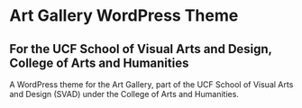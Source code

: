 # Art Gallery WordPress Theme
## For the UCF School of Visual Arts and Design, College of Arts and Humanities

A WordPress theme for the Art Gallery, part of the UCF School of Visual Arts and Design (SVAD) under the College of Arts and Humanities.